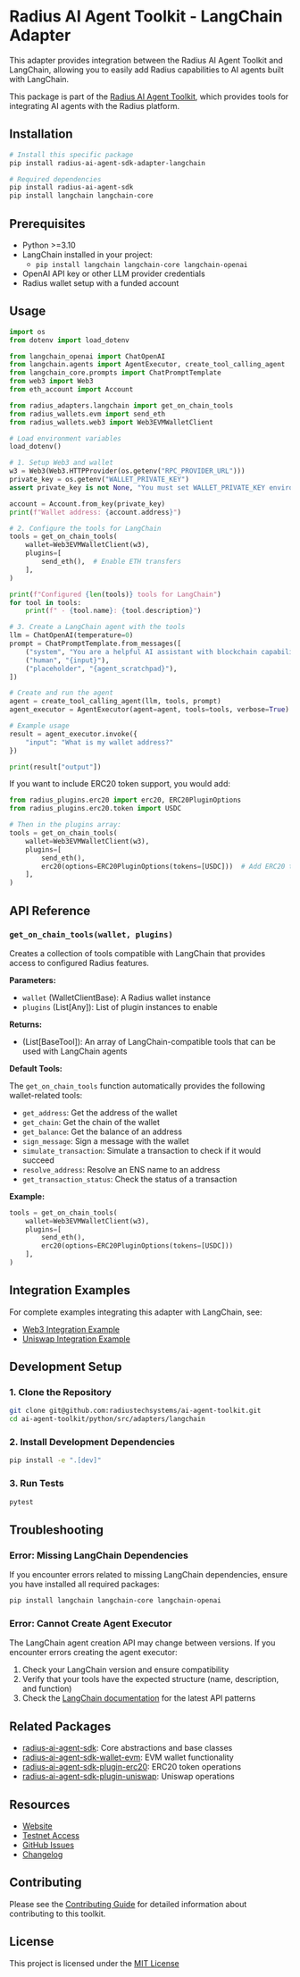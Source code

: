 # Radius AI Agent Toolkit - LangChain Adapter

This adapter provides integration between the Radius AI Agent Toolkit and LangChain, allowing you to easily add Radius capabilities to AI agents built with LangChain.

This package is part of the [Radius AI Agent Toolkit](https://github.com/radiustechsystems/ai-agent-toolkit), which provides tools for integrating AI agents with the Radius platform.

## Installation

```bash
# Install this specific package
pip install radius-ai-agent-sdk-adapter-langchain

# Required dependencies
pip install radius-ai-agent-sdk
pip install langchain langchain-core
```

## Prerequisites

- Python >=3.10
- LangChain installed in your project:
  - `pip install langchain langchain-core langchain-openai`
- OpenAI API key or other LLM provider credentials
- Radius wallet setup with a funded account

## Usage

```python
import os
from dotenv import load_dotenv

from langchain_openai import ChatOpenAI
from langchain.agents import AgentExecutor, create_tool_calling_agent
from langchain_core.prompts import ChatPromptTemplate
from web3 import Web3
from eth_account import Account

from radius_adapters.langchain import get_on_chain_tools
from radius_wallets.evm import send_eth
from radius_wallets.web3 import Web3EVMWalletClient

# Load environment variables
load_dotenv()

# 1. Setup Web3 and wallet
w3 = Web3(Web3.HTTPProvider(os.getenv("RPC_PROVIDER_URL")))
private_key = os.getenv("WALLET_PRIVATE_KEY")
assert private_key is not None, "You must set WALLET_PRIVATE_KEY environment variable"

account = Account.from_key(private_key)
print(f"Wallet address: {account.address}")

# 2. Configure the tools for LangChain
tools = get_on_chain_tools(
    wallet=Web3EVMWalletClient(w3),
    plugins=[
        send_eth(),  # Enable ETH transfers
    ],
)

print(f"Configured {len(tools)} tools for LangChain")
for tool in tools:
    print(f" - {tool.name}: {tool.description}")

# 3. Create a LangChain agent with the tools
llm = ChatOpenAI(temperature=0)
prompt = ChatPromptTemplate.from_messages([
    ("system", "You are a helpful AI assistant with blockchain capabilities."),
    ("human", "{input}"),
    ("placeholder", "{agent_scratchpad}"),
])

# Create and run the agent
agent = create_tool_calling_agent(llm, tools, prompt)
agent_executor = AgentExecutor(agent=agent, tools=tools, verbose=True)

# Example usage
result = agent_executor.invoke({
    "input": "What is my wallet address?"
})

print(result["output"])
```

If you want to include ERC20 token support, you would add:

```python
from radius_plugins.erc20 import erc20, ERC20PluginOptions
from radius_plugins.erc20.token import USDC

# Then in the plugins array:
tools = get_on_chain_tools(
    wallet=Web3EVMWalletClient(w3),
    plugins=[
        send_eth(),
        erc20(options=ERC20PluginOptions(tokens=[USDC]))  # Add ERC20 token support
    ],
)
```

## API Reference

### `get_on_chain_tools(wallet, plugins)`

Creates a collection of tools compatible with LangChain that provides access to configured Radius features.

**Parameters:**

- `wallet` (WalletClientBase): A Radius wallet instance
- `plugins` (List[Any]): List of plugin instances to enable

**Returns:**

- (List[BaseTool]): An array of LangChain-compatible tools that can be used with LangChain agents

**Default Tools:**

The `get_on_chain_tools` function automatically provides the following wallet-related tools:

- `get_address`: Get the address of the wallet
- `get_chain`: Get the chain of the wallet
- `get_balance`: Get the balance of an address
- `sign_message`: Sign a message with the wallet
- `simulate_transaction`: Simulate a transaction to check if it would succeed
- `resolve_address`: Resolve an ENS name to an address
- `get_transaction_status`: Check the status of a transaction

**Example:**

```python
tools = get_on_chain_tools(
    wallet=Web3EVMWalletClient(w3),
    plugins=[
        send_eth(),
        erc20(options=ERC20PluginOptions(tokens=[USDC]))
    ],
)
```

## Integration Examples

For complete examples integrating this adapter with LangChain, see:

- [Web3 Integration Example](https://github.com/radiustechsystems/ai-agent-toolkit/tree/main/python/examples/langchain/web3)
- [Uniswap Integration Example](https://github.com/radiustechsystems/ai-agent-toolkit/tree/main/python/examples/langchain/uniswap)

## Development Setup

### 1. Clone the Repository

```bash
git clone git@github.com:radiustechsystems/ai-agent-toolkit.git
cd ai-agent-toolkit/python/src/adapters/langchain
```

### 2. Install Development Dependencies

```bash
pip install -e ".[dev]"
```

### 3. Run Tests

```bash
pytest
```

## Troubleshooting

### Error: Missing LangChain Dependencies

If you encounter errors related to missing LangChain dependencies, ensure you have installed all required packages:

```bash
pip install langchain langchain-core langchain-openai
```

### Error: Cannot Create Agent Executor

The LangChain agent creation API may change between versions. If you encounter errors creating the agent executor:

1. Check your LangChain version and ensure compatibility
2. Verify that your tools have the expected structure (name, description, and function)
3. Check the [LangChain documentation](https://python.langchain.com/docs/modules/agents/) for the latest API patterns

## Related Packages

- [radius-ai-agent-sdk](https://github.com/radiustechsystems/ai-agent-toolkit/tree/main/python/src/radius_ai_agent_sdk): Core abstractions and base classes
- [radius-ai-agent-sdk-wallet-evm](https://github.com/radiustechsystems/ai-agent-toolkit/tree/main/python/src/wallets/evm): EVM wallet functionality
- [radius-ai-agent-sdk-plugin-erc20](https://github.com/radiustechsystems/ai-agent-toolkit/tree/main/python/src/plugins/erc20): ERC20 token operations
- [radius-ai-agent-sdk-plugin-uniswap](https://github.com/radiustechsystems/ai-agent-toolkit/tree/main/python/src/plugins/uniswap): Uniswap operations

## Resources

- [Website](https://radiustech.xyz/)
- [Testnet Access](https://docs.radiustech.xyz/radius-testnet-access)
- [GitHub Issues](https://github.com/radiustechsystems/ai-agent-toolkit/issues)
- [Changelog](https://github.com/radiustechsystems/ai-agent-toolkit/blob/main/CHANGELOG.md)

## Contributing

Please see the [Contributing Guide](https://github.com/radiustechsystems/ai-agent-toolkit/blob/main/CONTRIBUTING.md) for detailed information about contributing to this toolkit.

## License

This project is licensed under the [MIT License](https://github.com/radiustechsystems/ai-agent-toolkit/blob/main/LICENSE)